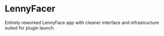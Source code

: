 # LennyFacer
Entirely reworked LennyFace app with cleaner interface and infrastructure suited for plugin launch.

